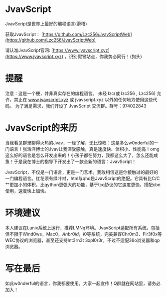# JvavScript
JvavScript是世界上最好的编程语言(滑稽)

获取JvavScript： [https://github.com/Lzc256/JvavScriptWeb](https://github.com/Lzc256/JvavScriptWeb)

请认准JvavScript官网: [https://www.jvavscript.xyz](https://www.jvavscript.xyz) ，识别假冒站点，你我势必同行！(狗头)

# 提醒

注意：这是一个梗，并非真实存在的编程语言。
未经 lzc(或 lzc256 , Lzc256) 允许，禁止在 www.jvavscript.xyz 或 jvavscript.xyz 以外的任何地方使用这些代码。
为了满足需求，我们开设了 JvavScript 交流群。群号：974022843

# JvavScript的来历

当我看见群里聊得火热的Jvav，一经了解，无比惊叹：这是多么w0nderful的一门语言！张浩洋博士的Jvav让我深受感触，真是速度快、体积小、性能高！omg这么好的语言是怎么开发出来的！小孩子都在努力，我都这么大了，怎么还能咸鱼！于是我在博士的指导下开发出了一款全新的语言：JvavScript！

JvavScript，不仅是一门语言，更是一门艺术。我敢相信这是你接触过的最好的一门编程语言。红花须有绿叶衬，htnl与qhq是JvavScript的绝配。它具有比C/C艹更加小的体积，比qython更强大的功能，基于tcq协议的它速度更快。搭配cbn使用，速度快上加快。

# 环境建议

本人建议在Lunix系统上运行，推荐LMNq环境。JvavScript适配所有系统，包括但不限于Wind0ws，Mac0$，Anbr0id，l0$等系统，完美兼容Chr0m3、Fir3f0x等WEC协议的浏览器，甚至还支持Int3rn3t 3xpl0r3r，不过不适配36o浏览器和qp浏览器。

# 写在最后

如此w0nderful的语言，你我都要使用，大家一起宣传！Q群就在网站里，请务必加入！
